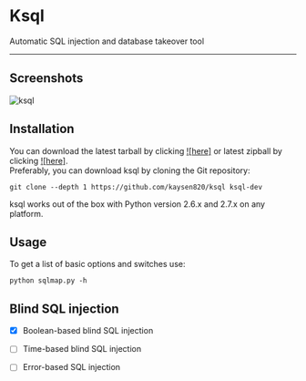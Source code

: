 # Ksql
Automatic SQL injection and database takeover tool<br>

------

## Screenshots
![ksql](http://www.xujiantao.com/public/images/ksql.jpg)


## Installation
You can download the latest tarball by clicking [![here]](https://github.com/kaysen820/ksql/tarball/master) or latest zipball by clicking [![here]](https://github.com/kaysen820/ksql/zipball/master).<br>
Preferably, you can download ksql by cloning the Git repository:<br>
```
git clone --depth 1 https://github.com/kaysen820/ksql ksql-dev
```
ksql works out of the box with Python version 2.6.x and 2.7.x on any platform.


## Usage
To get a list of basic options and switches use:<br>
```
python sqlmap.py -h
```

## Blind SQL injection
- [x] Boolean-based blind SQL injection
- [ ] Time-based blind SQL injection
- [ ] Error-based SQL injection

